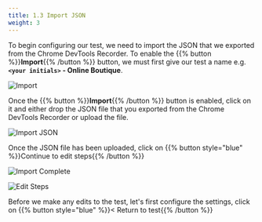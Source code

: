 ```yaml
---
title: 1.3 Import JSON
weight: 3
---
```


To begin configuring our test, we need to import the JSON that we exported from the Chrome DevTools Recorder. To enable the {{% button %}}**Import**{{% /button %}} button, we must first give our test a name e.g. **`<your initials>` - Online Boutique**.

![Import](../../img/import.png)

Once the {{% button %}}**Import**{{% /button %}} button is enabled, click on it and either drop the JSON file that you exported from the Chrome DevTools Recorder or upload the file.

![Import JSON](../../img/import-json.png)

Once the JSON file has been uploaded, click on {{% button style="blue" %}}Continue to edit steps{{% /button %}}

![Import Complete](../../img/import-complete.png)

![Edit Steps](../../img/edit-steps.png)

Before we make any edits to the test, let's first configure the settings, click on {{% button style="blue" %}}< Return to test{{% /button %}}
